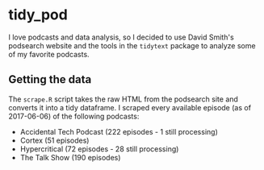 # tidy_pod

I love podcasts and data analysis, so I decided to use David Smith's podsearch website and the tools in the `tidytext` package to analyze some of my favorite podcasts.

## Getting the data

The `scrape.R` script takes the raw HTML from the podsearch site and converts it into a tidy dataframe. I scraped every available episode (as of 2017-06-06) of the following podcasts: 

- Accidental Tech Podcast (222 episodes - 1 still processing)
- Cortex (51 episodes)
- Hypercritical (72 episodes - 28 still processing)
- The Talk Show (190 episodes)

